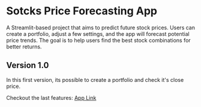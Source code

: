 # Sotcks Price Forecasting App

A Streamlit-based project that aims to predict future stock prices. Users can create a portfolio, adjust a few settings, and the app will forecast potential price trends. The goal is to help users find the best stock combinations for better returns.

## Version 1.0

In this first version, its possíble to create a portfolio and check it's close price.

Checkout the last features:
[App Link](https://stocks-forecasting-app-jamckf92spsrve3plmppc8.streamlit.app/)